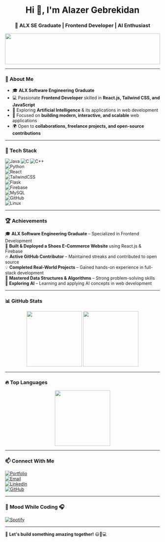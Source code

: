 <h1 align="center">Hi 👋, I'm Alazer Gebrekidan</h1>
<h3 align="center">🚀 ALX SE Graduate | Frontend Developer | AI Enthusiast</h3>

<p align="center">
  <img src="https://media.giphy.com/media/RbDKaczqWovIugyJmW/giphy.gif?cid=790b7611nbsz7qyg21d574k8od26d031i6di8kcceoe3wkkc&ep=v1_gifs_search&rid=giphy.gif&ct=g" width="100%" height="100">
</p>

---

### 🧐 **About Me**  
- 🎓 **ALX Software Engineering Graduate**  
- 💻 Passionate **Frontend Developer** skilled in **React.js, Tailwind CSS, and JavaScript**  
- 🤖 Exploring **Artificial Intelligence** & its applications in web development  
- 🎨 Focused on **building modern, interactive, and scalable** web applications  
- 🌍 Open to **collaborations, freelance projects, and open-source contributions**  

---

### 🚀 **Tech Stack**  
![Java](https://img.shields.io/badge/Java-007396?style=for-the-badge&logo=java&logoColor=white) 
![C](https://img.shields.io/badge/C-00599C?style=for-the-badge&logo=c&logoColor=white) 
![C++](https://img.shields.io/badge/C%2B%2B-00599C?style=for-the-badge&logo=c%2B%2B&logoColor=white)  
![Python](https://img.shields.io/badge/Python-3776AB?style=for-the-badge&logo=python&logoColor=white)  
![React](https://img.shields.io/badge/React-20232A?style=for-the-badge&logo=react&logoColor=61DAFB)  
![TailwindCSS](https://img.shields.io/badge/TailwindCSS-38B2AC?style=for-the-badge&logo=tailwind-css&logoColor=white)  
![Flask](https://img.shields.io/badge/Flask-000000?style=for-the-badge&logo=flask&logoColor=white)  
![Firebase](https://img.shields.io/badge/Firebase-ffca28?style=for-the-badge&logo=firebase&logoColor=black)  
![MySQL](https://img.shields.io/badge/MySQL-4479A1?style=for-the-badge&logo=mysql&logoColor=white)  
![GitHub](https://img.shields.io/badge/GitHub-181717?style=for-the-badge&logo=github&logoColor=white)  
![Linux](https://img.shields.io/badge/Linux-FCC624?style=for-the-badge&logo=linux&logoColor=black)  

---

### 🏆 **Achievements**  
🎓 **ALX Software Engineering Graduate** – Specialized in Frontend Development  
🚀 **Built & Deployed a Shoes E-Commerce Website** using React.js & Firebase  
🔥 **Active GitHub Contributor** – Maintained streaks and contributed to open source  
💡 **Completed Real-World Projects** – Gained hands-on experience in full-stack development  
🏅 **Mastered Data Structures & Algorithms** – Strong problem-solving skills  
🤖 **Exploring AI** – Learning and applying AI concepts in web development  

---

### 📊 **GitHub Stats**  

<p align="center">
  <img src="https://github-readme-streak-stats.herokuapp.com/?user=AlazerGebrekidan&theme=dark" height="180">
  <img src="https://github-readme-stats.vercel.app/api?username=AlazerGebrekidan&show_icons=true&theme=dark&hide_border=true" height="180">
</p>

---

### 🔥 **Top Languages**  

<p align="center">
  <img src="https://github-readme-stats.vercel.app/api/top-langs/?username=AlazerGebrekidan&layout=compact&theme=dark" height="180">
</p>

---

### 📫 **Connect With Me**  

[![Portfolio](https://img.shields.io/badge/Portfolio-%23000000.svg?style=for-the-badge&logo=firefox&logoColor=white)](https://lazaruus.netlify.app/)  
[![Email](https://img.shields.io/badge/Email-D14836?style=for-the-badge&logo=gmail&logoColor=white)](mailto:alazeralphilo@gmail.com)  
[![LinkedIn](https://img.shields.io/badge/LinkedIn-0077B5?style=for-the-badge&logo=linkedin&logoColor=white)](https://www.linkedin.com/in/alazergebrekidan)  
[![GitHub](https://img.shields.io/badge/GitHub-100000?style=for-the-badge&logo=github&logoColor=white)](https://github.com/AlazerGebrekidan)  

---

### 🎵 **Mood While Coding** 🎧  
[![Spotify](https://spotify-github-profile.vercel.app/api/view?uid=YOUR_SPOTIFY_ID&cover_image=true&theme=default&show_offline=true&bar_color=53b14f&bar_color_cover=false)](https://open.spotify.com/user/YOUR_SPOTIFY_ID)

---

🚀 **Let's build something amazing together!** 😃🎨💻  
